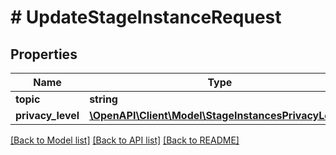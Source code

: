 # # UpdateStageInstanceRequest

## Properties

Name | Type | Description | Notes
------------ | ------------- | ------------- | -------------
**topic** | **string** |  | [optional]
**privacy_level** | [**\OpenAPI\Client\Model\StageInstancesPrivacyLevels**](StageInstancesPrivacyLevels.md) |  | [optional]

[[Back to Model list]](../../README.md#models) [[Back to API list]](../../README.md#endpoints) [[Back to README]](../../README.md)
